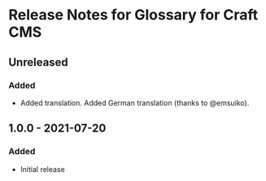 # Release Notes for Glossary for Craft CMS

## Unreleased

### Added

- Added translation. Added German translation (thanks to @emsuiko).

## 1.0.0 - 2021-07-20

### Added

- Initial release
